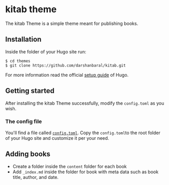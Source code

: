 # kitab theme

The kitab Theme is a simple theme meant for publishing books.

## Installation

Inside the folder of your Hugo site run:

    $ cd themes
    $ git clone https://github.com/darshanbaral/kitab.git

For more information read the official [setup guide](//gohugo.io/overview/installing/) of Hugo.

## Getting started

After installing the kitab Theme successfully, modify the `config.toml` as you wish.

### The config file

You'll find a file called [`config.toml`](https://github.com/darshanbaral/kitab/blob/master/exampleSite/config.toml). Copy the `config.toml`to the root folder of your Hugo site and customize it per your need.

## Adding books

- Create a folder inside the `content` folder for each book
- Add `_index.md` inside the folder for book with meta data such as book title, author, and date.
